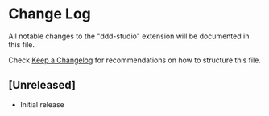 # Change Log

All notable changes to the "ddd-studio" extension will be documented in this file.

Check [Keep a Changelog](http://keepachangelog.com/) for recommendations on how to structure this file.

## [Unreleased]

- Initial release